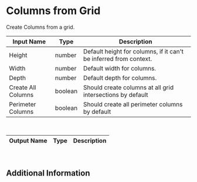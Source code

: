 

# Columns from Grid

Create Columns from a grid.

|Input Name|Type|Description|
|---|---|---|
|Height|number|Default height for columns, if it can't be inferred from context.|
|Width|number|Default width for columns.|
|Depth|number|Default depth for columns.|
|Create All Columns|boolean|Should create columns at all grid intersections by default|
|Perimeter Columns|boolean|Should create all perimeter columns by default|


<br>

|Output Name|Type|Description|
|---|---|---|


<br>

## Additional Information
